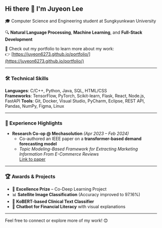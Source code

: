 ## Hi there 👋 I'm Juyeon Lee

🎓 Computer Science and Engineering student at Sungkyunkwan University

🔍 **Natural Language Processing**, **Machine Learning**, and **Full-Stack Development**

🚀 Check out my portfolio to learn more about my work:  
👉 [https://juyeon6273.github.io/portfolio/](https://juyeon6273.github.io/portfolio/)

---

### 🛠️ Technical Skills

**Languages**: C/C++, Python, Java, SQL, HTML/CSS  
**Frameworks**: TensorFlow, PyTorch, Scikit-learn, Flask, React, Node.js, FastAPI 
**Tools**: Git, Docker, Visual Studio, PyCharm, Eclipse, REST API, Pandas, NumPy, Figma, Linux

---

### 🌱 Experience Highlights

- **Research Co-op @ Mechasolution** *(Apr 2023 – Feb 2024)*  
  - Co-authored an IEEE paper on a **transformer-based demand forecasting model**  
  - *Topic Modeling-Based Framework for Extracting Marketing Information From E-Commerce Reviews*  
    [Link to paper](https://ieeexplore.ieee.org/stamp/stamp.jsp?arnumber=10335184)

---

### 🏆 Awards & Projects

- 🥇 **Excellence Prize** – Co-Deep Learning Project  
- 📊 **Satellite Image Classification** (Accuracy improved to 97.16%)  
- 🧠 **KoBERT-based Clinical Text Classifier**  
- 💬 **Chatbot for Financial Literacy** with visual explanations

---

Feel free to connect or explore more of my work! 😊

